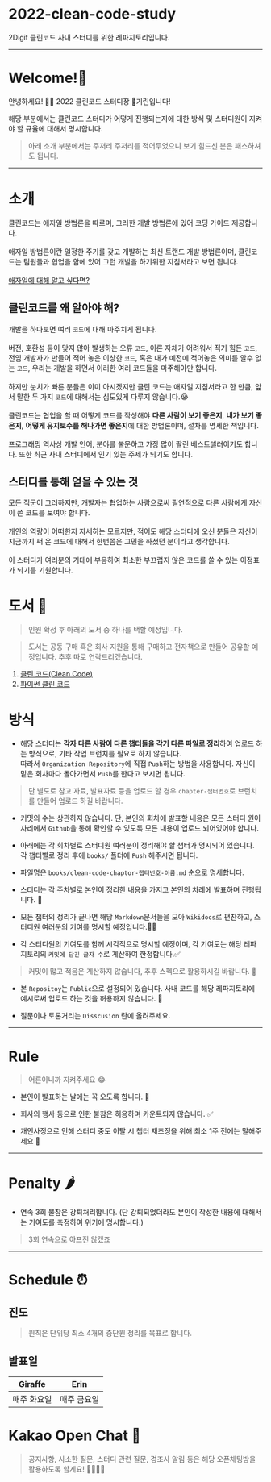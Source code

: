 # 2022-clean-code-study
2Digit 클린코드 사내 스터디를 위한 레파지토리입니다. 

<hr>

# Welcome!🎉

안녕하세요! 🙇‍♂️ 2022 클린코드 스터디장 🦒기린입니다! <br>

해당 부분에서는 클린코드 스터디가 어떻게 진행되는지에 대한 방식 및 스터디원이 지켜야 할 규율에 대해서 명시합니다.
> 아래 소개 부분에서는 주저리 주저리를 적어두었으니 보기 힘드신 분은 패스하셔도 됩니다.

<hr>

# 소개

클린코드는 애자일 방법론을 따르며, 그러한 개발 방법론에 있어 코딩 가이드 제공합니다. <br>
<br>
애자일 방법론이란 일정한 주기를 갖고 개발하는 최신 트랜드 개발 방법론이며, 클린코드는 팀원들과 협업을 함에 있어 그런 개발을 하기위한 지침서라고 보면 됩니다.<br>
<br>
[애자일에 대해 알고 싶다면?](https://ko.wikipedia.org/wiki/%EC%95%A0%EC%9E%90%EC%9D%BC_%EC%86%8C%ED%94%84%ED%8A%B8%EC%9B%A8%EC%96%B4_%EA%B0%9C%EB%B0%9C)

## 클린코드를 왜 알아야 해?

개발을 하다보면 여러 `코드`에 대해 마주치게 됩니다.<br>
<br>
버전, 호환성 등이 맞지 않아 발생하는 오류 `코드`, 이론 자체가 어려워서 적기 힘든 `코드`, 전임 개발자가 만들어 적어 놓은 이상한 `코드`, 혹은 내가 예전에 적어놓은 의미를 알수 없는 `코드`, 우리는 개발을 하면서 이러한 여러 코드들을 마주해야만 합니다. <br> 
<br>
하지만 눈치가 빠른 분들은 이미 아시겠지만 클린 코드는 애자일 지침서라고 한 만큼, 앞서 말한 두 가지 `코드`에 대해서는 심도있게 다루지 않습니다.😭 <br>
<br>
클린코드는 협업을 할 때 어떻게 코드를 작성해야 **다른 사람이 보기 좋은지**, **내가 보기 좋은지**, **어떻게 유지보수를 해나가면 좋은지**에 대한 방법론이며, 절차를 명세한 책입니다. <br>
<br>
프로그래밍 역사상 개발 언어, 분야를 불문하고 가장 많이 팔린 베스트셀러이기도 합니다. 또한 최근 사내 스터디에서 인기 있는 주제가 되기도 합니다.
<br>

## 스터디를 통해 얻을 수 있는 것 

모든 직군이 그러하지만, 개발자는 협업하는 사람으로써 필연적으로 다른 사람에게 자신이 쓴 코드를 보여야 합니다. <br>
<br>
개인의 역량이 어떠한지 자세히는 모르지만, 적어도 해당 스터디에 오신 분들은 자신이 지금까지 써 온 코드에 대해서 한번쯤은 고민을 하셨던 분이라고 생각합니다. <br>
<br>
이 스터디가 여러분의 기대에 부응하여 최소한 부끄럽지 않은 코드를 쓸 수 있는 이정표가 되기를 기원합니다.


# 도서 📗
 
> 인원 확정 후 아래의 도서 중 하나를 택할 예정입니다.

> 도서는 공동 구매 혹은 회사 지원을 통해 구매하고 전자책으로 만들어 공유할 예정입니다. 추후 따로 연락드리겠습니다.

1. [클린 코드(Clean Code)](https://book.interpark.com/product/BookDisplay.do?_method=detail&sc.prdNo=213656258&gclid=Cj0KCQjwvLOTBhCJARIsACVldV1HiLbyvZNpX5cn7Y8bb6QQKnXCQISZ1MWi4d_ittLb5XR04PEbOuUaAhFAEALw_wcB)
2. [파이썬 클린 코드](https://book.interpark.com/product/BookDisplay.do?_method=detail&sc.shopNo=0000400000&sc.prdNo=300134583&sc.saNo=003002001&bid1=search&bid2=product&bid3=title&bid4=001)

# 방식

* 해당 스터디는 **각자 다른 사람이 다른 챕터들을 각기 다른 파일로 정리**하여 업로드 하는 방식으로, 기타 작업 브런치를 필요로 하지 않습니다. <br>따라서 `Organization Repository`에 직접 `Push`하는 방법을 사용합니다. 자신이 맡은 회차마다 돌아가면서 `Push`를 한다고 보시면 됩니다.
> 단 별도로 참고 자료, 발표자료 등을 업로드 할 경우 `chapter-챕터번호`로 브런치를 만들어 업로드 하길 바랍니다.

* 커밋의 수는 상관하지 않습니다. 단, 본인의 회차에 발표할 내용은 모든 스터디 원이 자리에서 `Github`을 통해 확인할 수 있도록 모든 내용이 업로드 되어있어야 합니다.

* 아래에는 각 회차별로 스터디원 여러분이 정리해야 할 챕터가 명시되어 있습니다. 각 챕터별로 정리 후에 `books/` 폴더에 `Push` 해주시면 됩니다.

* 파일명은 `books/clean-code-chaptor-챕터번호-이름.md` 순으로 명세합니다. 

* 스터디는 각 주차별로 본인이 정리한 내용을 가지고 본인의 차례에 발표하며 진행됩니다. 📣

* 모든 챕터의 정리가 끝나면 해당 `Markdown`문서들을 모아 `Wikidocs`로 편찬하고, 스터디원 여러분의 기여를 명시할 예정입니다.🧑‍💻

* 각 스터디원의 기여도를 함께 시각적으로 명시할 예정이며, 각 기여도는 해당 레파지토리의 `커밋에 담긴 글자 수`로 계산하여 한정합니다.✅
> 커밋이 많고 적음은 계산하지 않습니다, 추후 스펙으로 활용하시길 바랍니다. 📑

* 본 `Repositoy`는 `Public`으로 설정되어 있습니다. 사내 코드를 해당 레파지토리에 예시로써 업로드 하는 것을 허용하지 않습니다. 🚫

* 질문이나 토론거리는 `Disscusion` 란에 올려주세요.


<hr>

# Rule

> 어른이니까 지켜주세요 😂

* 본인이 발표하는 날에는 꼭 오도록 합니다. 🙏

* 회사의 행사 등으로 인한 불참은 허용하며 카운트되지 않습니다. ✅

* 개인사정으로 인해 스터디 중도 이탈 시 챕터 재조정을 위해 최소 1주 전에는 말해주세요 🙏

<hr>

# Penalty 🌶

* 연속 3회 불참은 강퇴처리합니다. (단 강퇴되었더라도 본인이 작성한 내용에 대해서는 기여도를 측정하여 위키에 명시합니다.)
> 3회 연속으로 아프진 않겠죠

<hr>

# Schedule ⏰

## 진도
> 원칙은 단위당 최소 4개의 중단원 정리를 목표로 합니다.

## 발표일
|  Giraffe  |   Erin   |
|:---------:|:--------:|
|  매주 화요일   |  매주 금요일  |



# Kakao Open Chat 💬

> 공지사항, 사소한 질문, 스터디 관련 질문, 경조사 알림 등은 해당 오픈채팅방을 활용하도록 할게요! 👩‍👩‍👧‍👦  

